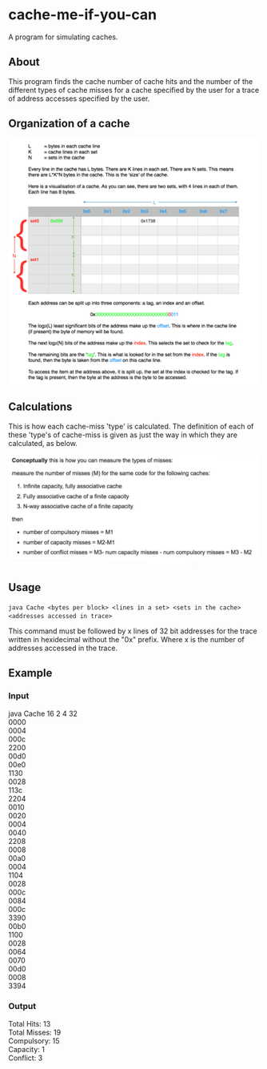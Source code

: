 # cache-me-if-you-can
A program for simulating caches.

## About
This program finds the cache number of cache hits and the number of the different types of cache misses for a cache specified by the user for a trace of address accesses specified by the user.

## Organization of a cache

<img src="https://github.com/nating/cache-me-if-you-can/blob/master/assets/cache-explanation.png" width="800">

## Calculations
This is how each cache-miss 'type' is calculated. The definition of each of these 'type's of cache-miss is given as just the way in which they are calculated, as below.

<img src="https://github.com/nating/cache-me-if-you-can/blob/master/assets/cache-miss-calculations.jpg" width="600">

## Usage

`java Cache <bytes per block> <lines in a set> <sets in the cache> <addresses accessed in trace>`

This command must be followed by x lines of 32 bit addresses for the trace written in hexidecimal without the "0x" prefix. Where x is the number of addresses accessed in the trace.

## Example

### Input
java Cache 16 2 4 32  
0000  
0004  
000c  
2200  
00d0  
00e0  
1130  
0028  
113c  
2204  
0010  
0020   
0004  
0040  
2208  
0008  
00a0  
0004  
1104  
0028  
000c  
0084  
000c  
3390  
00b0  
1100  
0028  
0064  
0070  
00d0  
0008  
3394  

### Output
Total Hits: 13  
Total Misses: 19  
Compulsory: 15  
Capacity: 1  
Conflict: 3  

